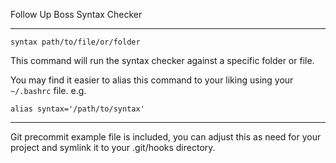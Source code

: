 Follow Up Boss Syntax Checker

* * *

```
syntax path/to/file/or/folder
```
This command will run the syntax checker against a specific folder or file.

You may find it easier to alias this command to your liking using your ```~/.bashrc``` file. e.g.

```
alias syntax='/path/to/syntax'
```

* * *

Git precommit example file is included, you can adjust this as need for your project and symlink it to your .git/hooks directory.
